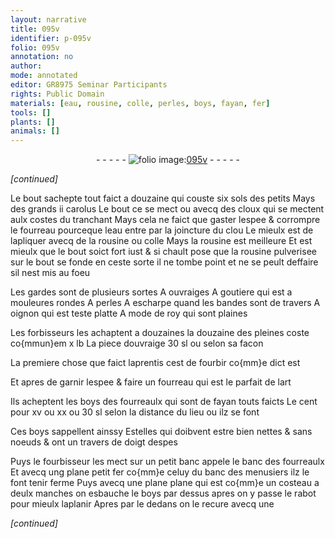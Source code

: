 ```yaml
---
layout: narrative
title: 095v
identifier: p-095v
folio: 095v
annotation: no
author:
mode: annotated
editor: GR8975 Seminar Participants
rights: Public Domain
materials: [eau, rousine, colle, perles, boys, fayan, fer]
tools: []
plants: []
animals: []
---
```


<div class="folio" align="center">- - - - - <a href="http://gallica.bnf.fr/ark:/12148/btv1b10500001g/f196.image" target="_blank"><img src="https://cu-mkp.github.io/2017-workshop-edition/assets/photo-icon.png" alt="folio image: " style="display:inline-block; margin-bottom:-3px;"/>095v</a> - - - - - </div>  
 
*[continued]*
  
Le bout sachepte tout faict a douzaine qui couste six sols
 des petits Mays des grands ii carolus Le bout ce se mect
 ou avecq des cloux qui se mectent aulx costes du tranchant Mays
 cela ne faict que gaster lespee & corrompre le fourreau pourceque
 l<span class="m">eau</span> entre par la joincture du clou Le mieulx est de lapliquer
 avecq de la <span class="m">rousine</span> ou <span class="m">colle</span> Mays la <span class="m">rousine</span> est meilleure
 Et est mieulx que le bout soict fort iust & si chault pose que
 la <span class="m">rousine</span> pulverisee sur le bout se fonde en ceste sorte
 il ne tombe point et ne se peult deffaire sil nest mis au foeu
 
Les gardes sont de plusieurs sortes
 A ouvraiges
 A goutiere qui est a mouleures rondes
 A <span class="m">perles</span>
 A escharpe quand les bandes sont de travers
 A oignon qui est teste platte
 A mode de roy qui sont plaines
 
Les <span class="pro">forbisseurs</span> les achaptent a douzaines la douzaine
 des pleines coste co{mmun}em x lb La piece douvraige 30 sl ou
 selon sa facon
 
La premiere chose que faict l<span class="pro">aprentis</span> cest de fourbir
 co{mm}e dict est
 
Et apres de garnir lespee & faire un fourreau qui est
 le parfait de lart
 
Ils acheptent les <span class="m">boys</span> des fourreaulx qui sont de <span class="m">fayan</span> touts
 faicts Le cent pour xv ou xx ou 30 sl selon la distance
 du lieu ou ilz se font
 
Ces <span class="m">boys</span> sappellent ainssy Estelles qui doibvent estre bien nettes
 & sans noeuds & ont un travers de doigt despes
 
Puys le <span class="pro">fourbisseur</span> les mect sur un petit banc appele le
 banc des fourreaulx Et avecq ung plane petit <span class="m">fer</span> co{mm}e celuy
 du banc des <span class="pro">menusiers</span> ilz le font tenir ferme Puys avecq
 une plane plane qui est co{mm}e un costeau a deulx manches
 on esbauche le <span class="m">boys</span> par dessus apres on y passe le rabot pour
 mieulx laplanir Apres par le dedans on le recure avecq une
 
*[continued]*
 
